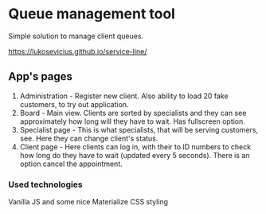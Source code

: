 # Queue management tool

Simple solution to manage client queues.

https://lukosevicius.github.io/service-line/

## App's pages

1. Administration - Register new client. Also ability to load 20 fake customers, to try out application.
2. Board - Main view. Clients are sorted by specialists and they can see approximately how long will they have to wait. Has fullscreen option.
3. Specialist page - This is what specialists, that will be serving customers, see. Here they can change client's status.
4. Client page - Here clients can log in, with their to ID numbers to check how long do they have to wait (updated every 5 seconds). There is an option cancel the appointment. 

### Used technologies

Vanilla JS and some nice Materialize CSS styling
